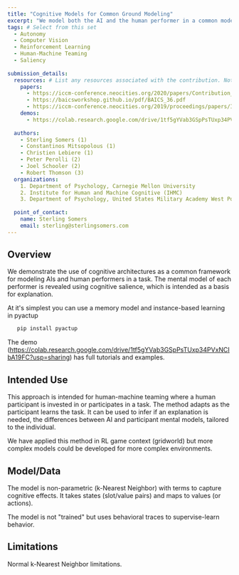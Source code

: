 ```yaml
---
title: "Cognitive Models for Common Ground Modeling"
excerpt: "We model both the AI and the human performer in a common modeling framework and use cognitive salience to reveal their respective mental models"
tags: # Select from this set
  - Autonomy
  - Computer Vision
  - Reinforcement Learning
  - Human-Machine Teaming
  - Saliency
   
submission_details:
  resources: # List any resources associated with the contribution. Not all sections are required
    papers:
      - https://iccm-conference.neocities.org/2020/papers/Contribution_255_final.pdf
      - https://baicsworkshop.github.io/pdf/BAICS_36.pdf
      - https://iccm-conference.neocities.org/2019/proceedings/papers/ICCM2019_paper_53.pdf
    demos:
      - https://colab.research.google.com/drive/1tf5gYVab3GSpPsTUxp34PVxNCIbA19FC?usp=sharing
   
  authors:
    - Sterling Somers (1)
    - Constantinos Mitsopolous (1)
    - Christien Lebiere (1)
    - Peter Perolli (2)
    - Joel Schooler (2)
    - Robert Thomson (3)
  organizations:
    1. Department of Psychology, Carnegie Mellon University
    2. Institute for Human and Machine Cognitive (IHMC)
    3. Department of Psychology, United States Military Academy West Point
  
  point_of_contact:
    name: Sterling Somers
    email: sterling@sterlingsomers.com
---
```

   
## Overview
We demonstrate the use of cognitive architectures as a common framework for modeling AIs and human performers in a task. The mental model of each performer is revealed using cognitive salience, which is intended as a basis for explanation.

At it's simplest you can use a memory model and instance-based learning in pyactup
```bash
   pip install pyactup
```
The demo (https://colab.research.google.com/drive/1tf5gYVab3GSpPsTUxp34PVxNCIbA19FC?usp=sharing) has full tutorials and examples. 

## Intended Use
This approach is intended for human-machine teaming where a human participant is invested in or participates in a task. The method adapts as the participant learns the task.
It can be used to infer if an explanation is needed, the differences between AI and participant mental models, tailored to the individual. 

We have applied this method in RL game context (gridworld) but more complex models could be developed for more complex environments. 
   
## Model/Data
The model is non-parametric (k-Nearest Neighbor) with terms to capture cognitive effects. It takes states (slot/value pairs) and maps to values (or actions). 

The model is not "trained" but uses behavioral traces to supervise-learn behavior. 
   
## Limitations
Normal k-Nearest Neighbor limitations. 
   

